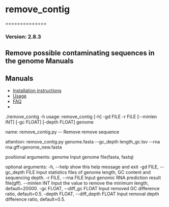 # remove_contig
==============
### Version: 2.8.3
Remove possible contaminating sequences in the genome
Manuals
-------
Manuals
-------

- [Installation instructions](docs/INSTALL.md)
- [Usage](docs/USAGE.md)
- [FAQ](docs/FAQ.md)
- 


./remove_contig -h
usage: remove_contig [-h] -gd FILE -r FILE [--minlen INT] [-gc FLOAT] [-depth FLOAT] genome

name:
    remove_contig.py -- Remove remove sequence

attention:
    remove_contig.py genome.fasta --gc_depth length_gc.tsv --rna rna.gff>genome_new.fasta

positional arguments:
  genome                Input genome file(fasta, fastq)

optional arguments:
  -h, --help            show this help message and exit
  -gd FILE, --gc_depth FILE
                        Input statistics files of genome length, GC content and sequencing depth.
  -r FILE, --rna FILE   Input genomic RNA prediction result file(gff).
  --minlen INT          Input the value to remove the minimum length, default=20000.
  -gc FLOAT, --diff_gc FLOAT
                        Input removed GC difference ratio, default=0.5.
  -depth FLOAT, --diff_depth FLOAT
                        Input removal depth difference ratio, default=0.5.
